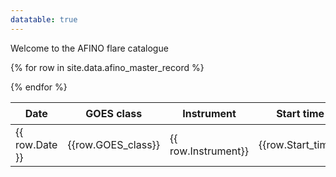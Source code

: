 ```yaml
---
datatable: true
---
```


<script>
$(document).ready(function(){
    $('table.display').DataTable( {
        paging: true,
        stateSave: true,
        searching: true
    }
        );
});
</script>

Welcome to the AFINO flare catalogue




<table class="display">
<thead>
<tr class="header">
<th>Date</th>
<th>GOES class</th>
<th>Instrument</th>
<th>Start time</th>
<th>End time</th>
<th>Wavelength</th>
<th>&Delta;BIC S<sub>0</sub> vs S<sub>1</sub> </th>
<th>&Delta;BIC S<sub>0</sub> vs S<sub>2</sub> </th>
<th>&Delta;BIC S<sub>2</sub> vs S<sub>1</sub> </th>
<th>Detection</th>
<th>&chi;<sup>2</sup><sub>S0</sub> &nbsp;</th>
<th>p<sub>S0</sub></th>
<th>&chi;<sup>2</sup><sub>S1</sub> &nbsp;</th>
<th>p<sub>S1</sub></th>
<th>&chi;<sup>2</sup><sub>S2</sub> &nbsp;</th>
<th>p<sub>S2</sub></th>
<th>P (s)</th>
<th>Width</th>
<th>Flags</th>
</tr>
</thead>
<tbody>

{% for row in site.data.afino_master_record %}
  <tr>
  <td> {{ row.Date }} </td>
  <td> {{row.GOES_class}}</td>
  <td> {{ row.Instrument}} </td>
  <td> {{row.Start_time}} </td>
  <td> {{row.End_time}} </td>
  <td> {{ row.Wavelength}} </td>
  <td> {{row.dBIC_0v1}} </td>
  <td> {{row.dBIC_0v2}} </td>
  <td> {{row.dBIC_2v1}} </td>
  <td> {{ row.Detection}} </td>
  <td> {{row.rchi2_m0}} </td>
  <td> {{row.probability_m0}} </td>
  <td> {{row.rchi2_m1}} </td>
  <td> {{row.probability_m2}} </td>
  <td> {{row.rchi2_m2}} </td>
  <td> {{row.probability_m2}} </td>
  <td> {{row.period}} </td>
  <td> {{row.width}} </td>
  <td> {{row.flags}} </td>
  </tr>
{% endfor %}
</tbody>
</table>



 
